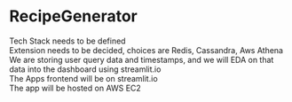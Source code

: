 # RecipeGenerator

Tech Stack needs to be defined <br>
Extension needs to be decided, choices are Redis, Cassandra, Aws Athena <br>
We are storing user query data and timestamps, and we will EDA on that data into the dashboard using streamlit.io <br>
The Apps frontend will be on streamlit.io <br>
The app will be hosted on AWS EC2 <br>
